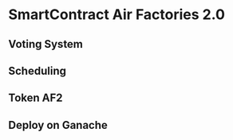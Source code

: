 # SmartContract Air Factories 2.0

## Voting System

## Scheduling

## Token AF2

## Deploy on Ganache
